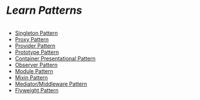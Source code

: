 # **_Learn Patterns_**

<link rel=>
<div style="border-bottom: 2px solid rgba(255, 255, 255, 0.6); margin-bottom: 8px;"></div>

- [Singleton Pattern](./singleton-pattern/README.md)
- [Proxy Pattern](./proxy-pattern/README.md)
- [Provider Pattern](./provider-pattern/README.md)
- [Prototype Pattern](./prototype-pattern/README.md)
- [Container Presentational Pattern](./container-presentational-pattern/README.md)
- [Observer Pattern](./observer-pattern/README.md)
- [Module Pattern](./module-pattern/README.md)
- [Mixin Pattern](./mixin-pattern/README.md)
- [Mediator/Middleware Pattern](./mediator-middleware-pattern/README.md)
- [Flyweight Pattern](./flyweight-pattern/README.md)
